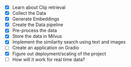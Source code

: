 
- [x] Learn about Clip retrieval
- [x] Collect the Data
- [x] Generate Embeddings
- [x] Create the Data pipeline
- [x] Pre-process the data
- [x] Store the data in Milvus
- [x] Implement the similarity search using text and images
- [ ] Create an application on Gradio
- [x] Figure out deployment/scaling of the project
- [ ] How will it work for real time data?
